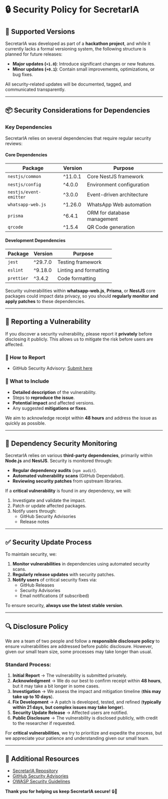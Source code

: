 # 🔒 Security Policy for SecretarIA

## 🚀 Supported Versions

SecretarIA was developed as part of a **hackathon project**, and while it currently lacks a formal versioning system, the following structure is planned for future releases:

- **Major updates (`+1.0`)**: Introduce significant changes or new features.
- **Minor updates (`+0.1`)**: Contain small improvements, optimizations, or bug fixes.

All security-related updates will be documented, tagged, and communicated transparently.

---


## 📦 Security Considerations for Dependencies

### **Key Dependencies**
SecretarIA relies on several dependencies that require regular security reviews:

#### **Core Dependencies**
| Package                 | Version  | Purpose |
|-------------------------|---------|---------|
| `nestjs/common`         | ^11.0.1 | Core NestJS framework |
| `nestjs/config`         | ^4.0.0  | Environment configuration |
| `nestjs/event-emitter`  | ^3.0.0  | Event-driven architecture |
| `whatsapp-web.js`       | ^1.26.0 | WhatsApp Web automation |
| `prisma`               | ^6.4.1  | ORM for database management |
| `qrcode`               | ^1.5.4  | QR Code generation |

#### **Development Dependencies**
| Package                | Version  | Purpose |
|------------------------|---------|---------|
| `jest`                | ^29.7.0 | Testing framework |
| `eslint`              | ^9.18.0 | Linting and formatting |
| `prettier`            | ^3.4.2  | Code formatting |

Security vulnerabilities within **whatsapp-web.js**, **Prisma**, or **NestJS** core packages could impact data privacy, so you should **regularly monitor and apply patches** to these dependencies.


---

## 📢 Reporting a Vulnerability

If you discover a security vulnerability, please report it **privately** before disclosing it publicly. This allows us to mitigate the risk before users are affected.

### 🔹 How to Report
- GitHub Security Advisory: [Submit here](https://github.com/pablosancal/SecretarIA/security/advisories)

### 🔹 What to Include
- **Detailed description** of the vulnerability.
- Steps to **reproduce the issue**.
- **Potential impact** and affected versions.
- Any suggested **mitigations or fixes**.

We aim to acknowledge receipt within **48 hours** and address the issue as quickly as possible.

---

## 🔄 Dependency Security Monitoring

SecretarIA relies on various **third-party dependencies**, primarily within **Node.js** and **NestJS**. Security is monitored through:

- **Regular dependency audits** (`npm audit`).
- **Automated vulnerability scans** (GitHub Dependabot).
- **Reviewing security patches** from upstream libraries.

If a **critical vulnerability** is found in any dependency, we will:
1. Investigate and validate the impact.
2. Patch or update affected packages.
3. Notify users through:
   - GitHub Security Advisories
   - Release notes

---

## ✅ Security Update Process

To maintain security, we:
1. **Monitor vulnerabilities** in dependencies using automated security scans.
2. **Regularly release updates** with security patches.
3. **Notify users** of critical security fixes via:
   - GitHub Releases
   - Security Advisories
   - Email notifications (if subscribed)

To ensure security, **always use the latest stable version**.

---

## 🔍 Disclosure Policy  

We are a team of two people and follow a **responsible disclosure policy** to ensure vulnerabilities are addressed before public disclosure. However, given our small team size, some processes may take longer than usual.  

### Standard Process:  

1. **Initial Report** → The vulnerability is submitted privately.  
2. **Acknowledgment** → We do our best to confirm receipt within **48 hours**, but it may take a bit longer in some cases.  
3. **Investigation** → We assess the impact and mitigation timeline (**this may take up to 10 days**).  
4. **Fix Development** → A patch is developed, tested, and refined (**typically within 21 days, but complex issues may take longer**).  
5. **Security Update Release** → Affected users are notified.  
6. **Public Disclosure** → The vulnerability is disclosed publicly, with credit to the researcher if requested.  

For **critical vulnerabilities**, we try to prioritize and expedite the process, but we appreciate your patience and understanding given our small team.  


---

## 📌 Additional Resources
- [SecretarIA Repository](https://github.com/pablosancal/SecretarIA)
- [GitHub Security Advisories](https://github.com/your-username/SecretarIA/security/advisories)
- [OWASP Security Guidelines](https://owasp.org/)

**Thank you for helping us keep SecretarIA secure!** 🔒🚀
